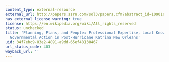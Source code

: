 ```yaml
---
content_type: external-resource
external_url: http://papers.ssrn.com/sol3/papers.cfm?abstract_id=1090161
has_external_license_warning: true
license: https://en.wikipedia.org/wiki/All_rights_reserved
status: unchecked
title: 'Planning, Plans, and People: Professional Expertise, Local Knowledge, and
  Governmental Action in Post-Hurricane Katrina New Orleans'
uid: 34f7ebc9-83e2-4891-a9dd-65ef48138467
url_status_code: 403
wayback_url: ''
---
```

